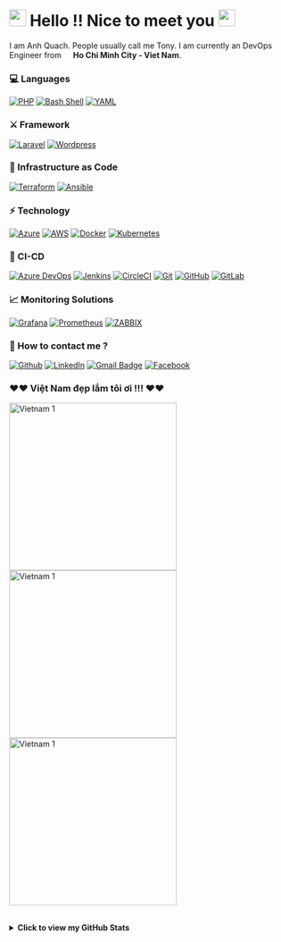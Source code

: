 # <img src="https://emojis.slackmojis.com/emojis/images/1536351075/4594/blob-wave.gif?1536351075" width="30"/> Hello !! Nice to meet you <img src="https://emojis.slackmojis.com/emojis/images/1536351075/4594/blob-wave.gif?1536351075" width="30"/>

I am Anh Quach. People usually call me Tony. I am currently an DevOps Engineer from <img src="https://cdn-icons-png.flaticon.com/512/939/939633.png" width="13"/>  **Ho Chi Minh City - Viet Nam**. 

### 💻 Languages
[![PHP](https://img.shields.io/badge/-PHP-46a2f1?style=flat-square&logo=php&logoColor=white)](https://www.ansible.com/)
[![Bash Shell](https://img.shields.io/badge/-Bash%20Shell-1f425f?style=flat-square&logo=GNU-bash&logoColor=white)](https://www.gnu.org/software/bash/)
[![YAML](https://img.shields.io/badge/-YAML-47a248?style=flat-square)](https://www.gnu.org/software/bash/)

### ⚔️ Framework
[![Laravel](https://img.shields.io/badge/-Laravel-ff2d20?style=flat-square&logo=laravel&logoColor=white)](https://laravel.com/)
[![Wordpress](https://img.shields.io/badge/-Wordpress-135e96?style=flat-square&logo=wordpress)](https://wordpress.com/)

### 🚀 Infrastructure as Code
[![Terraform](https://img.shields.io/badge/-Terraform-623ce3?style=flat-square&logo=terraform&logoColor=white)](https://www.terraform.io/)
[![Ansible](https://img.shields.io/badge/-Ansible-000000?style=flat-square&logo=ansible&logoColor=white)](https://www.ansible.com/)

### ⚡ Technology
[![Azure](https://img.shields.io/badge/-Microsoft%20Azure-0078d3?style=flat-square&logo=microsoft-azure&logoColor=white)](https://www.azure.com/)
[![AWS](https://img.shields.io/badge/-Amazon%20AWS-232f3e?style=flat-square&logo=amazon-aws&logoColor=ff9900)](https://www.aws.amazon.com/)
[![Docker](https://img.shields.io/badge/-Docker-46a2f1?style=flat-square&logo=docker&logoColor=white)](https://www.docker.com/)
[![Kubernetes](https://img.shields.io/badge/-Kubernetes-303030?style=flat-square&logo=Kubernetes)](https://kubernetes.io/)

### 🔰 CI-CD
[![Azure DevOps](https://img.shields.io/badge/-Azure%20DevOps-0078d3?style=flat-square&logo=azure-devops&logoColor=white)](https://www.dev.azure.com/)
[![Jenkins](https://img.shields.io/badge/-Jenkins-d33833?style=flat-square&logo=jenkins&logoColor=white)](https://www.jenkins.io/)
[![CircleCI](https://img.shields.io/badge/-CircleCI-000?style=flat-square&logo=circleci)](https://circleci.com/)
[![Git](https://img.shields.io/badge/-Git-black?style=flat-square&logo=git)](https://git-scm.com/)
[![GitHub](https://img.shields.io/badge/-GitHub-181717?style=flat-square&logo=github)](https://github.com/)
[![GitLab](https://img.shields.io/badge/-GitLab-292961?style=flat-square&logo=gitlab)](https://gitlab.com/)

### 📈 Monitoring Solutions
[![Grafana](https://img.shields.io/badge/-Grafana-000?style=flat-square&logo=grafana)](https://grafana.com/)
[![Prometheus](https://img.shields.io/badge/-Prometheus-222222?style=flat-square&logo=prometheus)](https://prometheus.io/)
[![ZABBIX](https://img.shields.io/badge/-ZABBIX-d40000?style=flat-square&logo=zabbix)](https://www.zabbix.com/)

### 📧 How to contact me ?
[![Github](https://img.shields.io/badge/-Github-181717?style=for-the-badge&logo=Github&logoColor=white)](https://github.com/sheid1309)
[![LinkedIn](https://img.shields.io/badge/-LinkedIn-0077B5?style=for-the-badge&logo=LinkedIn&logoColor=white)](https://www.linkedin.com/in/tuananhquach/)
[![Gmail Badge](https://img.shields.io/badge/-GMail-c14438?style=for-the-badge&logo=Gmail&logoColor=ffffff)](mailto:tuananh.qaa@gmail.com)
[![Facebook](https://img.shields.io/badge/-Facebook-1877f2.svg?style=for-the-badge&logo=facebook&logoColor=ffffff)](https://www.facebook.com/tuananh.qaa/)

### ♥️♥️ Việt Nam đẹp lắm tôi ơi !!! ♥️♥️
<img alt = "Vietnam 1" width="300" src="https://toptour.com.vn/wp-content/uploads/2019/08/sapa-tms-travel.jpg"> <img alt = "Vietnam 1" width="300" src="https://cdn.baohatinh.vn/desktop/news/1834/137d4072501t4057l6-00640081hdrpano.jpg"> <img alt = "Vietnam 1" width="300" src="https://cdn.baohatinh.vn/desktop/news/1834/137d4071941t776l6-01880190hdr.jpg">

<br>
<details>
    <summary><b>Click to view my GitHub Stats</b></summary>
<br>
<p>
    <img alt = "GitHub Stats" src="https://github-readme-stats.vercel.app/api?username=sheid1309&show_icons=true">
    <br>
    <br>
    <img alt = "Top Language" src="https://github-readme-stats.vercel.app/api/top-langs/?username=sheid1309">
</p></details> 
<!--
**sheid1309/sheid1309** is a ✨ _special_ ✨ repository because its `README.md` (this file) appears on your GitHub profile.

Here are some ideas to get you started:

- 🔭 I’m currently working on ...
- 🌱 I’m currently learning ...
- 👯 I’m looking to collaborate on ...
- 🤔 I’m looking for help with ...
- 💬 Ask me about ...
- 📫 How to reach me: ...
- 😄 Pronouns: ...
- ⚡ Fun fact: ...
-->
